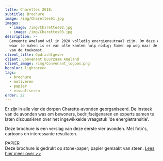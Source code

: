 ```yaml
---
title: Charettes 2018.
subtitle: Brochure
image: /img/Charettes01.jpg
images:
  - image: /img/Charettes02.jpg
  - image: /img/Charettes03.jpg
description: >-
  Gemeente Ameland wil in 2020 volledig energieneutraal zijn. Om deze ambitie
  waar te maken is er van alle kanten hulp nodig; Samen op weg naar de energie
  van de toekomst.
client_title: Opdrachtgever
client: Convenant Duurzaam Ameland
client_image: /img/Convenant_logoos.png
bgcolor: lightgreen
tags:
  - brochure
  - motiveren
  - papier
  - visualiseren
order: 22
---
```


Er zijn in alle vier de dorpen Charette-avonden georganiseerd. De insteek van de avonden was om bewoners, bedrijfseigenaren en experts samen te laten discussi&euml;ren over het ingewikkelde vraagstuk 'de energietransitie'.&nbsp;

Deze brochure is een verslag van deze eerste vier avonden. Met foto's, cartoons en interessante resultaten.

PAPIER<br>Deze brochure is gedrukt op stone-paper; papier gemaakt van steen. [Lees hier meer over &gt;&gt;](/blogs/blog-steen-en-tomaatpapier/)